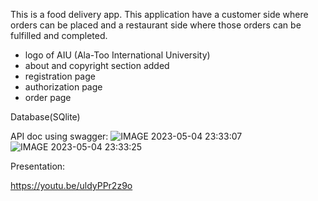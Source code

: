 This is a food delivery app.  This application have a customer side where orders can be placed and a restaurant 
side where those orders can be fulfilled and completed. 


- logo of AIU (Ala-Too International University)
- about and copyright section added
- registration page
- authorization page
- order page

Database(SQlite)

API doc using swagger:
![IMAGE 2023-05-04 23:33:07](https://user-images.githubusercontent.com/102521781/236283516-ffbed8a8-a662-447a-8d2d-b909ad507033.jpg)
![IMAGE 2023-05-04 23:33:25](https://user-images.githubusercontent.com/102521781/236283589-531a8d1a-dd87-4475-acef-c9d843278559.jpg)


Presentation:

https://youtu.be/uldyPPr2z9o